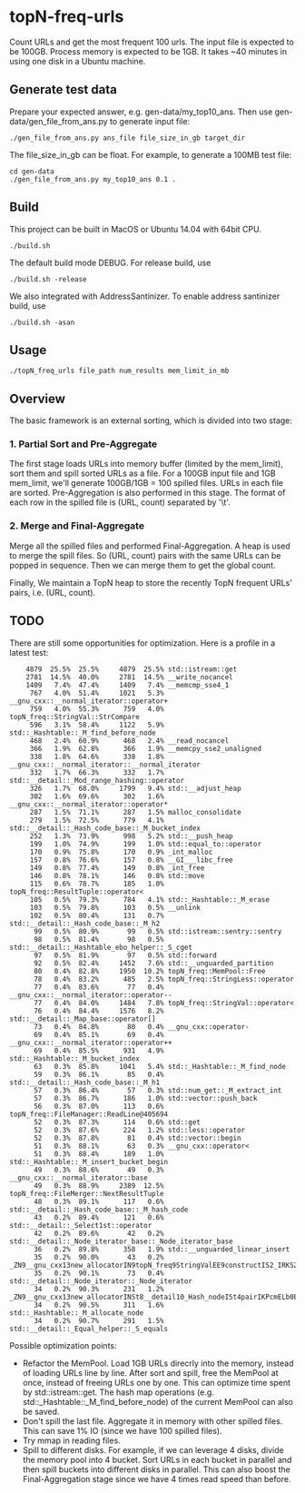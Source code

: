 # topN-freq-urls

Count URLs and get the most frequent 100 urls. The input file is expected to be 100GB. Process memory is expected to be 1GB.
It takes ~40 minutes in using one disk in a Ubuntu machine.

## Generate test data
Prepare your expected answer, e.g. gen-data/my_top10_ans. Then use gen-data/gen_file_from_ans.py to generate input file:
```
./gen_file_from_ans.py ans_file file_size_in_gb target_dir
```
The file_size_in_gb can be float. For example, to generate a 100MB test file:
```
cd gen-data
./gen_file_from_ans.py my_top10_ans 0.1 .
```

## Build
This project can be built in MacOS or Ubuntu 14.04 with 64bit CPU.
```
./build.sh
```
The default build mode DEBUG. For release build, use
```
./build.sh -release
```
We also integrated with AddressSantinizer. To enable address santinizer build, use 
```
./build.sh -asan
```

## Usage
```
./topN_freq_urls file_path num_results mem_limit_in_mb
```

## Overview
The basic framework is an external sorting, which is divided into two stage:
### 1. Partial Sort and Pre-Aggregate
The first stage loads URLs into memory buffer (limited by the mem_limit), sort them and spill sorted URLs as a file.
For a 100GB input file and 1GB mem_limit, we'll generate 100GB/1GB = 100 spilled files. URLs in each file are sorted.
Pre-Aggregation is also performed in this stage. The format of each row in the spilled file is (URL, count) separated by '\t'.

### 2. Merge and Final-Aggregate
Merge all the spilled files and performed Final-Aggregation. A heap is used to merge the spill files.
So (URL, count) pairs with the same URLs can be popped in sequence. Then we can merge them to get the global count.

Finally, We maintain a TopN heap to store the recently TopN frequent URLs' pairs, i.e. (URL, count).

## TODO
There are still some opportunities for optimization. Here is a profile in a latest test:
```
    4879  25.5%  25.5%     4879  25.5% std::istream::get
    2781  14.5%  40.0%     2781  14.5% __write_nocancel
    1409   7.4%  47.4%     1409   7.4% __memcmp_sse4_1
     767   4.0%  51.4%     1021   5.3% __gnu_cxx::__normal_iterator::operator+
     759   4.0%  55.3%      759   4.0% topN_freq::StringVal::StrCompare
     596   3.1%  58.4%     1122   5.9% std::_Hashtable::_M_find_before_node
     468   2.4%  60.9%      468   2.4% __read_nocancel
     366   1.9%  62.8%      366   1.9% __memcpy_sse2_unaligned
     338   1.8%  64.6%      338   1.8% __gnu_cxx::__normal_iterator::__normal_iterator
     332   1.7%  66.3%      332   1.7% std::__detail::_Mod_range_hashing::operator
     326   1.7%  68.0%     1799   9.4% std::__adjust_heap
     302   1.6%  69.6%      302   1.6% __gnu_cxx::__normal_iterator::operator*
     287   1.5%  71.1%      287   1.5% malloc_consolidate
     279   1.5%  72.5%      779   4.1% std::__detail::_Hash_code_base::_M_bucket_index
     252   1.3%  73.9%      998   5.2% std::__push_heap
     199   1.0%  74.9%      199   1.0% std::equal_to::operator
     170   0.9%  75.8%      170   0.9% _int_malloc
     157   0.8%  76.6%      157   0.8% __GI___libc_free
     149   0.8%  77.4%      149   0.8% _int_free
     146   0.8%  78.1%      146   0.8% std::move
     115   0.6%  78.7%      185   1.0% topN_freq::ResultTuple::operator<
     105   0.5%  79.3%      784   4.1% std::_Hashtable::_M_erase
     103   0.5%  79.8%      103   0.5% __unlink
     102   0.5%  80.4%      131   0.7% std::__detail::_Hash_code_base::_M_h2
      99   0.5%  80.9%       99   0.5% std::istream::sentry::sentry
      98   0.5%  81.4%       98   0.5% std::__detail::_Hashtable_ebo_helper::_S_cget
      97   0.5%  81.9%       97   0.5% std::forward
      92   0.5%  82.4%     1452   7.6% std::__unguarded_partition
      80   0.4%  82.8%     1950  10.2% topN_freq::MemPool::Free
      78   0.4%  83.2%      485   2.5% topN_freq::StringLess::operator
      77   0.4%  83.6%       77   0.4% __gnu_cxx::__normal_iterator::operator--
      77   0.4%  84.0%     1484   7.8% topN_freq::StringVal::operator<
      76   0.4%  84.4%     1576   8.2% std::__detail::_Map_base::operator[]
      73   0.4%  84.8%       80   0.4% __gnu_cxx::operator-
      69   0.4%  85.1%       69   0.4% __gnu_cxx::__normal_iterator::operator++
      69   0.4%  85.5%      931   4.9% std::_Hashtable::_M_bucket_index
      63   0.3%  85.8%     1041   5.4% std::_Hashtable::_M_find_node
      59   0.3%  86.1%       85   0.4% std::__detail::_Hash_code_base::_M_h1
      57   0.3%  86.4%       57   0.3% std::num_get::_M_extract_int
      57   0.3%  86.7%      186   1.0% std::vector::push_back
      56   0.3%  87.0%      113   0.6% topN_freq::FileManager::ReadLine@405694
      52   0.3%  87.3%      114   0.6% std::get
      52   0.3%  87.6%      224   1.2% std::less::operator
      52   0.3%  87.8%       81   0.4% std::vector::begin
      51   0.3%  88.1%       63   0.3% __gnu_cxx::operator< 
      51   0.3%  88.4%      189   1.0% std::_Hashtable::_M_insert_bucket_begin
      49   0.3%  88.6%       49   0.3% __gnu_cxx::__normal_iterator::base
      49   0.3%  88.9%     2389  12.5% topN_freq::FileMerger::NextResultTuple
      48   0.3%  89.1%      117   0.6% std::__detail::_Hash_code_base::_M_hash_code
      43   0.2%  89.4%      121   0.6% std::__detail::_Select1st::operator
      42   0.2%  89.6%       42   0.2% std::__detail::_Node_iterator_base::_Node_iterator_base
      36   0.2%  89.8%      358   1.9% std::__unguarded_linear_insert
      35   0.2%  90.0%       43   0.2% _ZN9__gnu_cxx13new_allocatorIN9topN_freq9StringValEE9constructIS2_IRKS2_EEEvPT_DpOT0_
      35   0.2%  90.1%       73   0.4% std::__detail::_Node_iterator::_Node_iterator
      34   0.2%  90.3%      231   1.2% _ZN9__gnu_cxx13new_allocatorINSt8__detail10_Hash_nodeISt4pairIKPcmELb0EEEE9constructIS7_IRKSt21piecewise_construct_tSt5tupleIIRS5_EESD_IIEEEEEvPT_DpOT0_
      34   0.2%  90.5%      311   1.6% std::_Hashtable::_M_allocate_node
      34   0.2%  90.7%      291   1.5% std::__detail::_Equal_helper::_S_equals
```
Possible optimization points:

 - Refactor the MemPool. Load 1GB URLs direcrly into the memory, instead of loading URLs line by line. After sort and spill, free the MemPool at once, instead of freeing URLs one by one. This can optimize time spent by std::istream::get. The hash map operations (e.g. std::\_Hashtable::\_M_find_before_node) of the current MemPool can also be saved.
 - Don't spill the last file. Aggregate it in memory with other spilled files. This can save 1% IO (since we have 100 spilled files).
 - Try mmap in reading files.
 - Spill to different disks. For example, if we can leverage 4 disks, divide the memory pool into 4 bucket. Sort URLs in each bucket in parallel and then spill buckets into different disks in parallel. This can also boost the Final-Aggregation stage since we have 4 times read speed than before.
